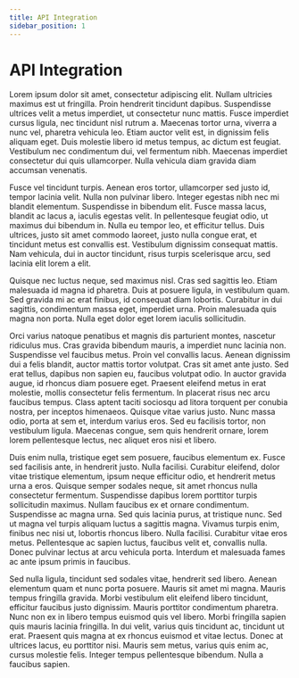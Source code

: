 ```yaml
---
title: API Integration
sidebar_position: 1
---
```


# API Integration

Lorem ipsum dolor sit amet, consectetur adipiscing elit. Nullam ultricies maximus est ut fringilla. Proin hendrerit tincidunt dapibus. Suspendisse ultrices velit a metus imperdiet, ut consectetur nunc mattis. Fusce imperdiet cursus ligula, nec tincidunt nisl rutrum a. Maecenas tortor urna, viverra a nunc vel, pharetra vehicula leo. Etiam auctor velit est, in dignissim felis aliquam eget. Duis molestie libero id metus tempus, ac dictum est feugiat. Vestibulum nec condimentum dui, vel fermentum nibh. Maecenas imperdiet consectetur dui quis ullamcorper. Nulla vehicula diam gravida diam accumsan venenatis.

Fusce vel tincidunt turpis. Aenean eros tortor, ullamcorper sed justo id, tempor lacinia velit. Nulla non pulvinar libero. Integer egestas nibh nec mi blandit elementum. Suspendisse in bibendum elit. Fusce massa lacus, blandit ac lacus a, iaculis egestas velit. In pellentesque feugiat odio, ut maximus dui bibendum in. Nulla eu tempor leo, et efficitur tellus. Duis ultrices, justo sit amet commodo laoreet, justo nulla congue erat, et tincidunt metus est convallis est. Vestibulum dignissim consequat mattis. Nam vehicula, dui in auctor tincidunt, risus turpis scelerisque arcu, sed lacinia elit lorem a elit.

Quisque nec luctus neque, sed maximus nisl. Cras sed sagittis leo. Etiam malesuada id magna id pharetra. Duis at posuere ligula, in vestibulum quam. Sed gravida mi ac erat finibus, id consequat diam lobortis. Curabitur in dui sagittis, condimentum massa eget, imperdiet urna. Proin malesuada quis magna non porta. Nulla eget dolor eget lorem iaculis sollicitudin.

Orci varius natoque penatibus et magnis dis parturient montes, nascetur ridiculus mus. Cras gravida bibendum mauris, a imperdiet nunc lacinia non. Suspendisse vel faucibus metus. Proin vel convallis lacus. Aenean dignissim dui a felis blandit, auctor mattis tortor volutpat. Cras sit amet ante justo. Sed erat tellus, dapibus non sapien eu, faucibus volutpat odio. In auctor gravida augue, id rhoncus diam posuere eget. Praesent eleifend metus in erat molestie, mollis consectetur felis fermentum. In placerat risus nec arcu faucibus tempus. Class aptent taciti sociosqu ad litora torquent per conubia nostra, per inceptos himenaeos. Quisque vitae varius justo. Nunc massa odio, porta at sem et, interdum varius eros. Sed eu facilisis tortor, non vestibulum ligula. Maecenas congue, sem quis hendrerit ornare, lorem lorem pellentesque lectus, nec aliquet eros nisi et libero.

Duis enim nulla, tristique eget sem posuere, faucibus elementum ex. Fusce sed facilisis ante, in hendrerit justo. Nulla facilisi. Curabitur eleifend, dolor vitae tristique elementum, ipsum neque efficitur odio, et hendrerit metus urna a eros. Quisque semper sodales neque, sit amet rhoncus nulla consectetur fermentum. Suspendisse dapibus lorem porttitor turpis sollicitudin maximus. Nullam faucibus ex et ornare condimentum. Suspendisse ac magna urna. Sed quis lacinia purus, at tristique nunc. Sed ut magna vel turpis aliquam luctus a sagittis magna. Vivamus turpis enim, finibus nec nisi ut, lobortis rhoncus libero. Nulla facilisi. Curabitur vitae eros metus. Pellentesque ac sapien luctus, faucibus velit et, convallis nulla. Donec pulvinar lectus at arcu vehicula porta. Interdum et malesuada fames ac ante ipsum primis in faucibus.

Sed nulla ligula, tincidunt sed sodales vitae, hendrerit sed libero. Aenean elementum quam et nunc porta posuere. Mauris sit amet mi magna. Mauris tempus fringilla gravida. Morbi vestibulum elit eleifend libero tincidunt, efficitur faucibus justo dignissim. Mauris porttitor condimentum pharetra. Nunc non ex in libero tempus euismod quis vel libero. Morbi fringilla sapien quis mauris lacinia fringilla. In dui velit, varius quis tincidunt ac, tincidunt ut erat. Praesent quis magna at ex rhoncus euismod et vitae lectus. Donec at ultrices lacus, eu porttitor nisi. Mauris sem metus, varius quis enim ac, cursus molestie felis. Integer tempus pellentesque bibendum. Nulla a faucibus sapien.
